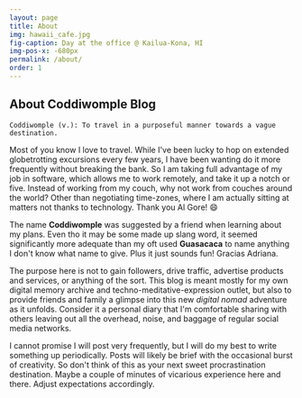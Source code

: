```yaml
---
layout: page
title: About
img: hawaii_cafe.jpg
fig-caption: Day at the office @ Kailua-Kona, HI
img-pos-x: -680px
permalink: /about/
order: 1
---
```

## About Coddiwomple Blog
`Coddiwomple (v.): To travel in a purposeful manner towards a vague destination.`

Most of you know I love to travel. While I've been lucky to hop on extended globetrotting excursions every few years, I have been wanting do it more frequently without breaking the bank. So I am taking full advantage of my job in software, which allows me to work remotely, and take it up a notch or five. Instead of working from my couch, why not work from couches around the world? Other than negotiating time-zones, where I am actually sitting at matters not thanks to technology. Thank you Al Gore! 😄

The name **Coddiwomple** was suggested by a friend when learning about my plans. Even tho it may be some made up slang word, it seemed significantly more adequate than my oft used **Guasacaca** to name anything I don't know what name to give. Plus it just sounds fun! Gracias Adriana.

The purpose here is not to gain followers, drive traffic, advertise products and services, or anything of the sort. This blog is meant mostly for my own digital memory archive and techno-meditative-expression outlet, but also to provide friends and family a glimpse into this new _digital nomad_ adventure as it unfolds. Consider it a personal diary that I'm comfortable sharing with others leaving out all the overhead, noise, and baggage of regular social media networks.

I cannot promise I will post very frequently, but I will do my best to write something up periodically. Posts will likely be brief with the occasional burst of creativity. So don't think of this as your next sweet procrastination destination. Maybe a couple of minutes of vicarious experience here and there. Adjust expectations accordingly.
